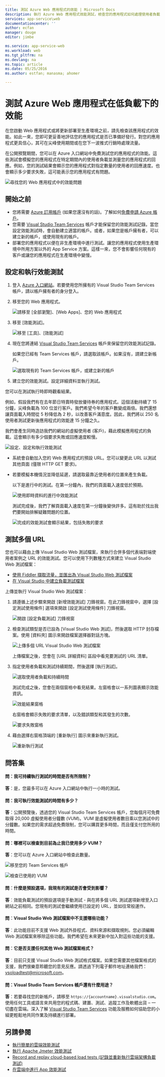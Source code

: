 ```yaml
---
title: 測試 Azure Web 應用程式的效能 | Microsoft Docs
description: 執行 Azure Web 應用程式效能測試，檢查您的應用程式如何處理使用者負載。測量回應時間及尋找可能表示問題的失敗狀況。
services: app-service\web
documentationcenter: ''
author: ecfan
manager: douge
editor: jimbe

ms.service: app-service-web
ms.workload: web
ms.tgt_pltfrm: na
ms.devlang: na
ms.topic: article
ms.date: 05/25/2016
ms.author: estfan; manasma; ahomer

---
```

# 測試 Azure Web 應用程式在低負載下的效能
在您啟動 Web 應用程式或將更新部署至生產環境之前，請先檢查該應用程式的效能。如此一來，您即可更妥善地評估您的應用程式是否已準備好發行。對您的應用程式更具信心，其可在尖峰使用期間或在您下一波推式行銷時處理流量。

在公開預覽期間，您可以在 Azure 入口網站中免費測試您的應用程式的效能。這些測試會模擬您的應用程式在特定期間內的使用者負載並測量您的應用程式的回應。例如，您的測試結果會顯示您的應用程式對指定數量的使用者的回應速度。也會顯示多少要求失敗，這可能表示您的應用程式有問題。

![尋找您的 Web 應用程式中的效能問題](./media/app-service-web-app-performance-test/azure-np-perf-test-overview.png)

## 開始之前
* 您將需要 [Azure 訂用帳戶](https://account.windowsazure.com/subscriptions) (如果您還沒有的話)。了解如何[免費申請 Azure 帳戶](https://azure.microsoft.com/pricing/free-trial/?WT.mc_id=A261C142F)。
* 您需要 [Visual Studio Team Services](https://www.visualstudio.com/products/what-is-visual-studio-online-vs) 帳戶才能保留您的效能測試記錄。當您設定效能測試時，會自動建立適當的帳戶。或者，如果您是帳戶擁有者，可以建立新的帳戶，或使用現有的帳戶。
* 部署您的應用程式以便在非生產環境中進行測試。讓您的應用程式使用生產環境中所用方案以外的 App Service 方案。這樣一來，您不會影響任何現有的客戶或讓您的應用程式在生產環境中變慢。

## 設定和執行效能測試
1. 登入 [Azure 入口網站](https://portal.azure.com)。若要使用您所擁有的 Visual Studio Team Services 帳戶，請以帳戶擁有者的身分登入。
2. 移至您的 Web 應用程式。
   
   ![請移至 [全部瀏覽]、[Web Apps]、您的 Web 應用程式](./media/app-service-web-app-performance-test/azure-np-web-apps.png)
3. 移至 [效能測試]。
   
   ![移至 [工具]、[效能測試]](./media/app-service-web-app-performance-test/azure-np-web-app-details-tools-expanded.png)
4. 現在您將連結 [Visual Studio Team Services](https://www.visualstudio.com/products/what-is-visual-studio-online-vs) 帳戶來保留您的效能測試記錄。
   
    如果您已經有 Team Services 帳戶，請選取該帳戶。如果沒有，請建立新帳戶。
   
    ![選取現有的 Team Services 帳戶，或建立新的帳戶](./media/app-service-web-app-performance-test/azure-np-no-vso-account.png)
5. 建立您的效能測試。設定詳細資料並執行測試。

您可以在測試執行時即時觀看結果。

例如，假設我們有在去年節日特賣時發放優待券的應用程式。這個活動持續了 15 分鐘，尖峰負載為 100 位並行客戶。我們希望今年的客戶數變成兩倍。我們還想讓頁面載入時間從 5 秒降低為 2 秒，以改善客戶滿意度。因此，我們將以 250 名使用者測試更新後應用程式的效能達 15 分鐘之久。

我們會產生同時造訪我們的網站的虛擬使用者 (客戶)，藉此模擬應用程式的負載。這會顯示有多少個要求失敗或回應速度較慢。

  ![設定、設定和執行效能測試](./media/app-service-web-app-performance-test/azure-np-new-performance-test.png)

* 系統會自動加入您的 Web 應用程式的預設 URL。您可以變更此 URL 以測試其他頁面 (僅限 HTTP GET 要求)。
* 若要模擬本機情況並降低延遲，請選取最靠近使用者的位置來產生負載。
  
  以下是進行中的測試。在第一分鐘內，我們的頁面載入速度低於預期。
  
  ![使用即時資料的進行中效能測試](./media/app-service-web-app-performance-test/azure-np-running-perf-test.png)
  
  測試完成後，我們了解頁面載入速度在第一分鐘後變快許多。這有助於找出我們要開始排解疑難問題的位置。
  
  ![完成的效能測試會顯示結果，包括失敗的要求](./media/app-service-web-app-performance-test/azure-np-perf-test-done.png)

## 測試多個 URL
您也可以藉由上傳 Visual Studio Web 測試檔案，來執行合併多個代表端對端使用者案例之 URL 的效能測試。您可以使用下列數種方式來建立 Visual Studio Web 測試檔案：

* [使用 Fiddler 擷取流量，並匯出為 Visual Studio Web 測試檔案](http://docs.telerik.com/fiddler/Save-And-Load-Traffic/Tasks/VSWebTest)
* [在 Visual Studio 中建立負載測試檔案](https://www.visualstudio.com/docs/test/performance-testing/run-performance-tests-app-before-release)

上傳並執行 Visual Studio Web 測試檔案︰

1. 請遵循上述步驟來開啟 [新增效能測試] 刀鋒視窗。在此刀鋒視窗中，選擇 [設定測試使用條件] 選項來開啟 [設定測試使用條件] 刀鋒視窗。  
   
    ![開啟 [設定負載測試] 刀鋒視窗](./media/app-service-web-app-performance-test/multiple-01-authoring-blade.png)
2. 檢查測試類型是否已設為 [Visual Studio Web 測試]，然後選取 HTTP 封存檔案。使用 [資料夾] 圖示來開啟檔案選擇器對話方塊。
   
    ![上傳多個 URL Visual Studio Web 測試檔案](./media/app-service-web-app-performance-test/multiple-01-authoring-blade2.png)
   
    上傳檔案之後，您會在 [URL 詳細資料] 區段中看見要測試的 URL 清單。
3. 指定使用者負載和測試持續期間，然後選擇 [執行測試]。
   
    ![選取使用者負載和持續時間](./media/app-service-web-app-performance-test/multiple-01-authoring-blade3.png)
   
    測試完成之後，您會在兩個窗格中看見結果。左窗格會以一系列圖表顯示效能資訊。
   
    ![效能結果窗格](./media/app-service-web-app-performance-test/multiple-01a-results.png)
   
    右窗格會顯示失敗的要求清單，以及錯誤類型和其發生的次數。
   
    ![要求失敗窗格](./media/app-service-web-app-performance-test/multiple-01b-results.png)
4. 藉由選擇右窗格頂端的 [重新執行] 圖示來重新執行測試。
   
    ![重新執行測試](./media/app-service-web-app-performance-test/multiple-rerun-test.png)

## 問答集
#### 問：我可持續執行測試的時間是否有所限制？
**答**：是，您最多可以在 Azure 入口網站中執行一小時的測試。

#### 問：我可執行效能測試的時間有多少？
**答**：公開預覽後，透過您的 Visual Studio Team Services 帳戶，您每個月可免費取得 20,000 虛擬使用者分鐘數 (VUM)。VUM 是虛擬使用者數目乘以您測試中的分鐘數。如果您的需求超過免費限制，您可以購買更多時間，而且僅支付您所用的時間。

#### 問：哪裡可以檢查到目前為止我已使用多少 VUM？
**答**：您可以在 Azure 入口網站中檢查此數量。

![移至您的 Team Services 帳戶](./media/app-service-web-app-performance-test/azure-np-vso-accounts.png)

![檢查已使用的 VUM](./media/app-service-web-app-performance-test/azure-np-vso-accounts-vum-summary.png)

#### 問︰什麼是預設選項，我現有的測試是否會受到影響？
**答**︰效能負載測試的預設選項是手動測試 - 與在將多個 URL 測試選項新增至入口網站之前相同。您現有的測試會繼續使用已設定的 URL，並如往常般運作。

#### 問︰Visual Studio Web 測試檔案中不支援哪些功能？
**答**︰此功能目前不支援 Web 測試外掛程式、資料來源和擷取規則。您必須編輯 Web 測試檔案來移除這些功能。我們希望在未來更新中加入對這些功能的支援。

#### 問︰它是否支援任何其他 Web 測試檔案格式？
**答**︰目前只支援 Visual Studio Web 測試格式檔案。如果您需要其他檔案格式的支援，我們很樂意聆聽您的意見反應。請透過下列電子郵件地址連絡我們：[vsoloadtest@microsoft.com](mailto:vsoloadtest@microsoft.com)。

#### 問：Visual Studio Team Services 帳戶還有什麼用途？
**答**：若要尋找您的新帳戶，請移至 ```https://{accountname}.visualstudio.com```。使用任何工具或語言來共用您的程式碼、建置、測試、追蹤工作及軟體出貨 – 一切盡在雲端。深入了解 [Visual Studio Team Services](https://www.visualstudio.com/products/what-is-visual-studio-online-vs) 功能及服務如何協助您的小組更輕鬆地共同作業及持續進行部署。

## 另請參閱
* [執行簡單的雲端效能測試](https://www.visualstudio.com/docs/test/performance-testing/getting-started/get-started-simple-cloud-load-test)
* [執行 Apache Jmeter 效能測試](https://www.visualstudio.com/docs/test/performance-testing/getting-started/get-started-jmeter-test)
* [Record and replay cloud-based load tests (記錄並重新執行雲端架構負載測試)](https://www.visualstudio.com/docs/test/performance-testing/getting-started/record-and-replay-cloud-load-tests)
* [在雲端中進行 App 效能測試](https://www.visualstudio.com/docs/test/performance-testing/getting-started/getting-started-with-performance-testing)

<!---HONumber=AcomDC_0525_2016-->